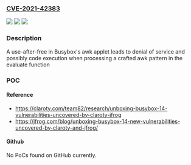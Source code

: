 ### [CVE-2021-42383](https://cve.mitre.org/cgi-bin/cvename.cgi?name=CVE-2021-42383)
![](https://img.shields.io/static/v1?label=Product&message=busybox&color=blue)
![](https://img.shields.io/static/v1?label=Version&message=%3C%201.34.0%20&color=brighgreen)
![](https://img.shields.io/static/v1?label=Vulnerability&message=CWE-416&color=brighgreen)

### Description

A use-after-free in Busybox's awk applet leads to denial of service and possibly code execution when processing a crafted awk pattern in the evaluate function

### POC

#### Reference
- https://claroty.com/team82/research/unboxing-busybox-14-vulnerabilities-uncovered-by-claroty-jfrog
- https://jfrog.com/blog/unboxing-busybox-14-new-vulnerabilities-uncovered-by-claroty-and-jfrog/

#### Github
No PoCs found on GitHub currently.


